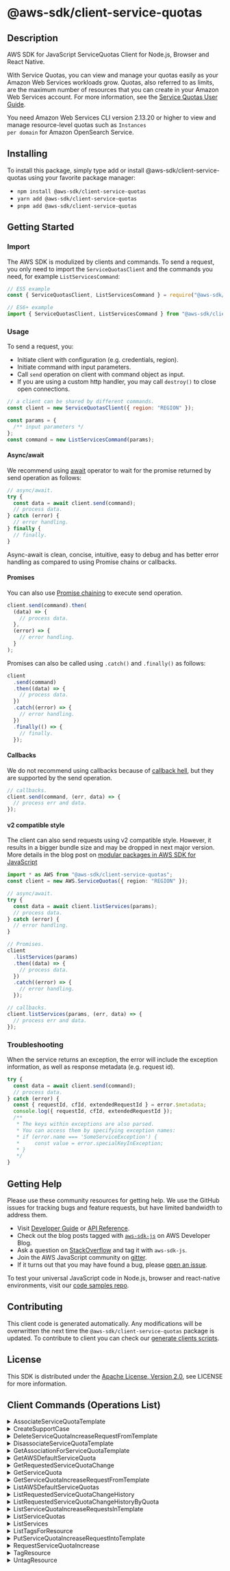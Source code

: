 <!-- generated file, do not edit directly -->

# @aws-sdk/client-service-quotas

## Description

AWS SDK for JavaScript ServiceQuotas Client for Node.js, Browser and React Native.

<p>With Service Quotas, you can view and manage your quotas easily as your Amazon Web Services workloads grow.
Quotas, also referred to as limits, are the maximum number of resources that you can
create in your Amazon Web Services account. For more information, see the <a href="https://docs.aws.amazon.com/servicequotas/latest/userguide/">Service Quotas User Guide</a>.</p>
<p>You need Amazon Web Services CLI version 2.13.20 or higher to view and manage resource-level quotas such as <code>Instances
per domain</code> for Amazon OpenSearch Service.</p>

## Installing

To install this package, simply type add or install @aws-sdk/client-service-quotas
using your favorite package manager:

- `npm install @aws-sdk/client-service-quotas`
- `yarn add @aws-sdk/client-service-quotas`
- `pnpm add @aws-sdk/client-service-quotas`

## Getting Started

### Import

The AWS SDK is modulized by clients and commands.
To send a request, you only need to import the `ServiceQuotasClient` and
the commands you need, for example `ListServicesCommand`:

```js
// ES5 example
const { ServiceQuotasClient, ListServicesCommand } = require("@aws-sdk/client-service-quotas");
```

```ts
// ES6+ example
import { ServiceQuotasClient, ListServicesCommand } from "@aws-sdk/client-service-quotas";
```

### Usage

To send a request, you:

- Initiate client with configuration (e.g. credentials, region).
- Initiate command with input parameters.
- Call `send` operation on client with command object as input.
- If you are using a custom http handler, you may call `destroy()` to close open connections.

```js
// a client can be shared by different commands.
const client = new ServiceQuotasClient({ region: "REGION" });

const params = {
  /** input parameters */
};
const command = new ListServicesCommand(params);
```

#### Async/await

We recommend using [await](https://developer.mozilla.org/en-US/docs/Web/JavaScript/Reference/Operators/await)
operator to wait for the promise returned by send operation as follows:

```js
// async/await.
try {
  const data = await client.send(command);
  // process data.
} catch (error) {
  // error handling.
} finally {
  // finally.
}
```

Async-await is clean, concise, intuitive, easy to debug and has better error handling
as compared to using Promise chains or callbacks.

#### Promises

You can also use [Promise chaining](https://developer.mozilla.org/en-US/docs/Web/JavaScript/Guide/Using_promises#chaining)
to execute send operation.

```js
client.send(command).then(
  (data) => {
    // process data.
  },
  (error) => {
    // error handling.
  }
);
```

Promises can also be called using `.catch()` and `.finally()` as follows:

```js
client
  .send(command)
  .then((data) => {
    // process data.
  })
  .catch((error) => {
    // error handling.
  })
  .finally(() => {
    // finally.
  });
```

#### Callbacks

We do not recommend using callbacks because of [callback hell](http://callbackhell.com/),
but they are supported by the send operation.

```js
// callbacks.
client.send(command, (err, data) => {
  // process err and data.
});
```

#### v2 compatible style

The client can also send requests using v2 compatible style.
However, it results in a bigger bundle size and may be dropped in next major version. More details in the blog post
on [modular packages in AWS SDK for JavaScript](https://aws.amazon.com/blogs/developer/modular-packages-in-aws-sdk-for-javascript/)

```ts
import * as AWS from "@aws-sdk/client-service-quotas";
const client = new AWS.ServiceQuotas({ region: "REGION" });

// async/await.
try {
  const data = await client.listServices(params);
  // process data.
} catch (error) {
  // error handling.
}

// Promises.
client
  .listServices(params)
  .then((data) => {
    // process data.
  })
  .catch((error) => {
    // error handling.
  });

// callbacks.
client.listServices(params, (err, data) => {
  // process err and data.
});
```

### Troubleshooting

When the service returns an exception, the error will include the exception information,
as well as response metadata (e.g. request id).

```js
try {
  const data = await client.send(command);
  // process data.
} catch (error) {
  const { requestId, cfId, extendedRequestId } = error.$metadata;
  console.log({ requestId, cfId, extendedRequestId });
  /**
   * The keys within exceptions are also parsed.
   * You can access them by specifying exception names:
   * if (error.name === 'SomeServiceException') {
   *     const value = error.specialKeyInException;
   * }
   */
}
```

## Getting Help

Please use these community resources for getting help.
We use the GitHub issues for tracking bugs and feature requests, but have limited bandwidth to address them.

- Visit [Developer Guide](https://docs.aws.amazon.com/sdk-for-javascript/v3/developer-guide/welcome.html)
  or [API Reference](https://docs.aws.amazon.com/AWSJavaScriptSDK/v3/latest/index.html).
- Check out the blog posts tagged with [`aws-sdk-js`](https://aws.amazon.com/blogs/developer/tag/aws-sdk-js/)
  on AWS Developer Blog.
- Ask a question on [StackOverflow](https://stackoverflow.com/questions/tagged/aws-sdk-js) and tag it with `aws-sdk-js`.
- Join the AWS JavaScript community on [gitter](https://gitter.im/aws/aws-sdk-js-v3).
- If it turns out that you may have found a bug, please [open an issue](https://github.com/aws/aws-sdk-js-v3/issues/new/choose).

To test your universal JavaScript code in Node.js, browser and react-native environments,
visit our [code samples repo](https://github.com/aws-samples/aws-sdk-js-tests).

## Contributing

This client code is generated automatically. Any modifications will be overwritten the next time the `@aws-sdk/client-service-quotas` package is updated.
To contribute to client you can check our [generate clients scripts](https://github.com/aws/aws-sdk-js-v3/tree/main/scripts/generate-clients).

## License

This SDK is distributed under the
[Apache License, Version 2.0](http://www.apache.org/licenses/LICENSE-2.0),
see LICENSE for more information.

## Client Commands (Operations List)

<details>
<summary>
AssociateServiceQuotaTemplate
</summary>

[Command API Reference](https://docs.aws.amazon.com/AWSJavaScriptSDK/v3/latest/client/service-quotas/command/AssociateServiceQuotaTemplateCommand/) / [Input](https://docs.aws.amazon.com/AWSJavaScriptSDK/v3/latest/Package/-aws-sdk-client-service-quotas/Interface/AssociateServiceQuotaTemplateCommandInput/) / [Output](https://docs.aws.amazon.com/AWSJavaScriptSDK/v3/latest/Package/-aws-sdk-client-service-quotas/Interface/AssociateServiceQuotaTemplateCommandOutput/)

</details>
<details>
<summary>
CreateSupportCase
</summary>

[Command API Reference](https://docs.aws.amazon.com/AWSJavaScriptSDK/v3/latest/client/service-quotas/command/CreateSupportCaseCommand/) / [Input](https://docs.aws.amazon.com/AWSJavaScriptSDK/v3/latest/Package/-aws-sdk-client-service-quotas/Interface/CreateSupportCaseCommandInput/) / [Output](https://docs.aws.amazon.com/AWSJavaScriptSDK/v3/latest/Package/-aws-sdk-client-service-quotas/Interface/CreateSupportCaseCommandOutput/)

</details>
<details>
<summary>
DeleteServiceQuotaIncreaseRequestFromTemplate
</summary>

[Command API Reference](https://docs.aws.amazon.com/AWSJavaScriptSDK/v3/latest/client/service-quotas/command/DeleteServiceQuotaIncreaseRequestFromTemplateCommand/) / [Input](https://docs.aws.amazon.com/AWSJavaScriptSDK/v3/latest/Package/-aws-sdk-client-service-quotas/Interface/DeleteServiceQuotaIncreaseRequestFromTemplateCommandInput/) / [Output](https://docs.aws.amazon.com/AWSJavaScriptSDK/v3/latest/Package/-aws-sdk-client-service-quotas/Interface/DeleteServiceQuotaIncreaseRequestFromTemplateCommandOutput/)

</details>
<details>
<summary>
DisassociateServiceQuotaTemplate
</summary>

[Command API Reference](https://docs.aws.amazon.com/AWSJavaScriptSDK/v3/latest/client/service-quotas/command/DisassociateServiceQuotaTemplateCommand/) / [Input](https://docs.aws.amazon.com/AWSJavaScriptSDK/v3/latest/Package/-aws-sdk-client-service-quotas/Interface/DisassociateServiceQuotaTemplateCommandInput/) / [Output](https://docs.aws.amazon.com/AWSJavaScriptSDK/v3/latest/Package/-aws-sdk-client-service-quotas/Interface/DisassociateServiceQuotaTemplateCommandOutput/)

</details>
<details>
<summary>
GetAssociationForServiceQuotaTemplate
</summary>

[Command API Reference](https://docs.aws.amazon.com/AWSJavaScriptSDK/v3/latest/client/service-quotas/command/GetAssociationForServiceQuotaTemplateCommand/) / [Input](https://docs.aws.amazon.com/AWSJavaScriptSDK/v3/latest/Package/-aws-sdk-client-service-quotas/Interface/GetAssociationForServiceQuotaTemplateCommandInput/) / [Output](https://docs.aws.amazon.com/AWSJavaScriptSDK/v3/latest/Package/-aws-sdk-client-service-quotas/Interface/GetAssociationForServiceQuotaTemplateCommandOutput/)

</details>
<details>
<summary>
GetAWSDefaultServiceQuota
</summary>

[Command API Reference](https://docs.aws.amazon.com/AWSJavaScriptSDK/v3/latest/client/service-quotas/command/GetAWSDefaultServiceQuotaCommand/) / [Input](https://docs.aws.amazon.com/AWSJavaScriptSDK/v3/latest/Package/-aws-sdk-client-service-quotas/Interface/GetAWSDefaultServiceQuotaCommandInput/) / [Output](https://docs.aws.amazon.com/AWSJavaScriptSDK/v3/latest/Package/-aws-sdk-client-service-quotas/Interface/GetAWSDefaultServiceQuotaCommandOutput/)

</details>
<details>
<summary>
GetRequestedServiceQuotaChange
</summary>

[Command API Reference](https://docs.aws.amazon.com/AWSJavaScriptSDK/v3/latest/client/service-quotas/command/GetRequestedServiceQuotaChangeCommand/) / [Input](https://docs.aws.amazon.com/AWSJavaScriptSDK/v3/latest/Package/-aws-sdk-client-service-quotas/Interface/GetRequestedServiceQuotaChangeCommandInput/) / [Output](https://docs.aws.amazon.com/AWSJavaScriptSDK/v3/latest/Package/-aws-sdk-client-service-quotas/Interface/GetRequestedServiceQuotaChangeCommandOutput/)

</details>
<details>
<summary>
GetServiceQuota
</summary>

[Command API Reference](https://docs.aws.amazon.com/AWSJavaScriptSDK/v3/latest/client/service-quotas/command/GetServiceQuotaCommand/) / [Input](https://docs.aws.amazon.com/AWSJavaScriptSDK/v3/latest/Package/-aws-sdk-client-service-quotas/Interface/GetServiceQuotaCommandInput/) / [Output](https://docs.aws.amazon.com/AWSJavaScriptSDK/v3/latest/Package/-aws-sdk-client-service-quotas/Interface/GetServiceQuotaCommandOutput/)

</details>
<details>
<summary>
GetServiceQuotaIncreaseRequestFromTemplate
</summary>

[Command API Reference](https://docs.aws.amazon.com/AWSJavaScriptSDK/v3/latest/client/service-quotas/command/GetServiceQuotaIncreaseRequestFromTemplateCommand/) / [Input](https://docs.aws.amazon.com/AWSJavaScriptSDK/v3/latest/Package/-aws-sdk-client-service-quotas/Interface/GetServiceQuotaIncreaseRequestFromTemplateCommandInput/) / [Output](https://docs.aws.amazon.com/AWSJavaScriptSDK/v3/latest/Package/-aws-sdk-client-service-quotas/Interface/GetServiceQuotaIncreaseRequestFromTemplateCommandOutput/)

</details>
<details>
<summary>
ListAWSDefaultServiceQuotas
</summary>

[Command API Reference](https://docs.aws.amazon.com/AWSJavaScriptSDK/v3/latest/client/service-quotas/command/ListAWSDefaultServiceQuotasCommand/) / [Input](https://docs.aws.amazon.com/AWSJavaScriptSDK/v3/latest/Package/-aws-sdk-client-service-quotas/Interface/ListAWSDefaultServiceQuotasCommandInput/) / [Output](https://docs.aws.amazon.com/AWSJavaScriptSDK/v3/latest/Package/-aws-sdk-client-service-quotas/Interface/ListAWSDefaultServiceQuotasCommandOutput/)

</details>
<details>
<summary>
ListRequestedServiceQuotaChangeHistory
</summary>

[Command API Reference](https://docs.aws.amazon.com/AWSJavaScriptSDK/v3/latest/client/service-quotas/command/ListRequestedServiceQuotaChangeHistoryCommand/) / [Input](https://docs.aws.amazon.com/AWSJavaScriptSDK/v3/latest/Package/-aws-sdk-client-service-quotas/Interface/ListRequestedServiceQuotaChangeHistoryCommandInput/) / [Output](https://docs.aws.amazon.com/AWSJavaScriptSDK/v3/latest/Package/-aws-sdk-client-service-quotas/Interface/ListRequestedServiceQuotaChangeHistoryCommandOutput/)

</details>
<details>
<summary>
ListRequestedServiceQuotaChangeHistoryByQuota
</summary>

[Command API Reference](https://docs.aws.amazon.com/AWSJavaScriptSDK/v3/latest/client/service-quotas/command/ListRequestedServiceQuotaChangeHistoryByQuotaCommand/) / [Input](https://docs.aws.amazon.com/AWSJavaScriptSDK/v3/latest/Package/-aws-sdk-client-service-quotas/Interface/ListRequestedServiceQuotaChangeHistoryByQuotaCommandInput/) / [Output](https://docs.aws.amazon.com/AWSJavaScriptSDK/v3/latest/Package/-aws-sdk-client-service-quotas/Interface/ListRequestedServiceQuotaChangeHistoryByQuotaCommandOutput/)

</details>
<details>
<summary>
ListServiceQuotaIncreaseRequestsInTemplate
</summary>

[Command API Reference](https://docs.aws.amazon.com/AWSJavaScriptSDK/v3/latest/client/service-quotas/command/ListServiceQuotaIncreaseRequestsInTemplateCommand/) / [Input](https://docs.aws.amazon.com/AWSJavaScriptSDK/v3/latest/Package/-aws-sdk-client-service-quotas/Interface/ListServiceQuotaIncreaseRequestsInTemplateCommandInput/) / [Output](https://docs.aws.amazon.com/AWSJavaScriptSDK/v3/latest/Package/-aws-sdk-client-service-quotas/Interface/ListServiceQuotaIncreaseRequestsInTemplateCommandOutput/)

</details>
<details>
<summary>
ListServiceQuotas
</summary>

[Command API Reference](https://docs.aws.amazon.com/AWSJavaScriptSDK/v3/latest/client/service-quotas/command/ListServiceQuotasCommand/) / [Input](https://docs.aws.amazon.com/AWSJavaScriptSDK/v3/latest/Package/-aws-sdk-client-service-quotas/Interface/ListServiceQuotasCommandInput/) / [Output](https://docs.aws.amazon.com/AWSJavaScriptSDK/v3/latest/Package/-aws-sdk-client-service-quotas/Interface/ListServiceQuotasCommandOutput/)

</details>
<details>
<summary>
ListServices
</summary>

[Command API Reference](https://docs.aws.amazon.com/AWSJavaScriptSDK/v3/latest/client/service-quotas/command/ListServicesCommand/) / [Input](https://docs.aws.amazon.com/AWSJavaScriptSDK/v3/latest/Package/-aws-sdk-client-service-quotas/Interface/ListServicesCommandInput/) / [Output](https://docs.aws.amazon.com/AWSJavaScriptSDK/v3/latest/Package/-aws-sdk-client-service-quotas/Interface/ListServicesCommandOutput/)

</details>
<details>
<summary>
ListTagsForResource
</summary>

[Command API Reference](https://docs.aws.amazon.com/AWSJavaScriptSDK/v3/latest/client/service-quotas/command/ListTagsForResourceCommand/) / [Input](https://docs.aws.amazon.com/AWSJavaScriptSDK/v3/latest/Package/-aws-sdk-client-service-quotas/Interface/ListTagsForResourceCommandInput/) / [Output](https://docs.aws.amazon.com/AWSJavaScriptSDK/v3/latest/Package/-aws-sdk-client-service-quotas/Interface/ListTagsForResourceCommandOutput/)

</details>
<details>
<summary>
PutServiceQuotaIncreaseRequestIntoTemplate
</summary>

[Command API Reference](https://docs.aws.amazon.com/AWSJavaScriptSDK/v3/latest/client/service-quotas/command/PutServiceQuotaIncreaseRequestIntoTemplateCommand/) / [Input](https://docs.aws.amazon.com/AWSJavaScriptSDK/v3/latest/Package/-aws-sdk-client-service-quotas/Interface/PutServiceQuotaIncreaseRequestIntoTemplateCommandInput/) / [Output](https://docs.aws.amazon.com/AWSJavaScriptSDK/v3/latest/Package/-aws-sdk-client-service-quotas/Interface/PutServiceQuotaIncreaseRequestIntoTemplateCommandOutput/)

</details>
<details>
<summary>
RequestServiceQuotaIncrease
</summary>

[Command API Reference](https://docs.aws.amazon.com/AWSJavaScriptSDK/v3/latest/client/service-quotas/command/RequestServiceQuotaIncreaseCommand/) / [Input](https://docs.aws.amazon.com/AWSJavaScriptSDK/v3/latest/Package/-aws-sdk-client-service-quotas/Interface/RequestServiceQuotaIncreaseCommandInput/) / [Output](https://docs.aws.amazon.com/AWSJavaScriptSDK/v3/latest/Package/-aws-sdk-client-service-quotas/Interface/RequestServiceQuotaIncreaseCommandOutput/)

</details>
<details>
<summary>
TagResource
</summary>

[Command API Reference](https://docs.aws.amazon.com/AWSJavaScriptSDK/v3/latest/client/service-quotas/command/TagResourceCommand/) / [Input](https://docs.aws.amazon.com/AWSJavaScriptSDK/v3/latest/Package/-aws-sdk-client-service-quotas/Interface/TagResourceCommandInput/) / [Output](https://docs.aws.amazon.com/AWSJavaScriptSDK/v3/latest/Package/-aws-sdk-client-service-quotas/Interface/TagResourceCommandOutput/)

</details>
<details>
<summary>
UntagResource
</summary>

[Command API Reference](https://docs.aws.amazon.com/AWSJavaScriptSDK/v3/latest/client/service-quotas/command/UntagResourceCommand/) / [Input](https://docs.aws.amazon.com/AWSJavaScriptSDK/v3/latest/Package/-aws-sdk-client-service-quotas/Interface/UntagResourceCommandInput/) / [Output](https://docs.aws.amazon.com/AWSJavaScriptSDK/v3/latest/Package/-aws-sdk-client-service-quotas/Interface/UntagResourceCommandOutput/)

</details>
